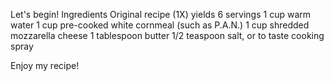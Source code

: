 Let's begin!
Ingredients
Original recipe (1X) yields 6 servings
1 cup warm water
1 cup pre-cooked white cornmeal (such as P.A.N.)
1 cup shredded mozzarella cheese
1 tablespoon butter
1/2 teaspoon salt, or to taste
cooking spray

Enjoy my recipe!
